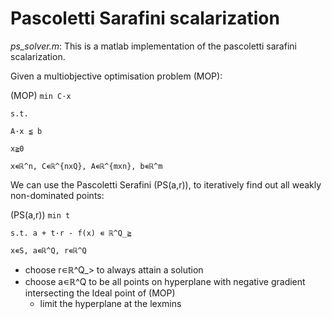 # Pascoletti Sarafini scalarization

*ps_solver.m*: This is a matlab implementation of the pascoletti sarafini scalarization.

Given a multiobjective optimisation problem (MOP):

(MOP) `min C·x`

`s.t.`

`A·x ≦ b`

`x≧0`

`x∊ℝ^n, C∊ℝ^{nxQ}, A∊ℝ^{mxn}, b∊ℝ^m`

We can use the Pascoletti Serafini (PS(a,r)), to iteratively find out all weakly non-dominated points:

(PS(a,r)) `min t`

`s.t. a + t·r - f(x) ∊ ℝ^Q_≧`

`x∊S, a∊ℝ^Q, r∊ℝ^Q`

- choose r∊ℝ^Q_> to always attain a solution
- choose a∊ℝ^Q to be all points on hyperplane with negative gradient intersecting the Ideal point of (MOP)
  - limit the hyperplane at the lexmins
